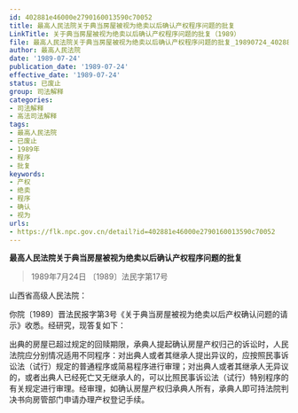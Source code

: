 ```yaml
---
id: 402881e46000e2790160013590c70052
title: 最高人民法院关于典当房屋被视为绝卖以后确认产权程序问题的批复
LinkTitle: 关于典当房屋被视为绝卖以后确认产权程序问题的批复（1989）
file: 最高人民法院关于典当房屋被视为绝卖以后确认产权程序问题的批复_19890724_402881e46000e2790160013590c70052.docx
author: 最高人民法院
date: '1989-07-24'
publication_date: '1989-07-24'
effective_date: '1989-07-24'
status: 已废止
group: 司法解释
categories:
- 司法解释
- 高法司法解释
tags:
- 最高人民法院
- 已废止
- 1989年
- 程序
- 批复
keywords:
- 产权
- 绝卖
- 程序
- 确认
- 视为
urls:
- https://flk.npc.gov.cn/detail?id=402881e46000e2790160013590c70052
---
```


**最高人民法院关于典当房屋被视为绝卖以后确认产权程序问题的批复**

> 1989年7月24日 〔1989〕法民字第17号

山西省高级人民法院：

你院〔1989〕晋法民报字第3号《关于典当房屋被视为绝卖以后产权确认问题的请示》收悉。经研究，现答复如下：

出典的房屋已超过规定的回赎期限，承典人提起确认房屋产权归己的诉讼时，人民法院应分别情况适用不同程序：对出典人或者其继承人提出异议的，应按照民事诉讼法（试行）规定的普通程序或简易程序进行审理；对出典人或者其继承人无异议的，或者出典人已经死亡又无继承人的，可以比照民事诉讼法（试行）特别程序的有关规定进行审理。经审理，如确认房屋产权归承典人所有，承典人即可持法院判决书向房管部门申请办理产权登记手续。
